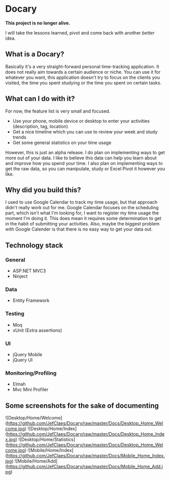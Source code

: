 Docary
======

**This project is no longer alive.** 

I will take the lessons learned, pivot and come back with another _better_ idea. 

What is a Docary?
------------------
Basically it's a very straight-forward personal time-tracking application. It does not really aim towards a certain audience or niche. You can use it for whatever you want, this application doesn't try to focus on the clients you visited, the time you spent studying or the time you spent on certain tasks. 

What can I do with it?
-----------------------
For now, the feature list is very small and focused.

* Use your phone, mobile device or desktop to enter your activities (description, tag, location)
* Get a nice timeline which you can use to review your week and study trends
* Get some general statistics on your time usage

However, this is just an alpha release. I do plan on implementing ways to get more out of your data. I like to believe this data can help you learn about and improve how you spend your time. I also plan on implementing ways to get the raw data, so you can manipulate, study or Excel Pivot it however you like. 

Why did you build this?
-----------------------
I used to use Google Calendar to track my time usage, but that approach didn't really work out for me. Google Calendar focuses on the scheduling part, which isn't what I'm looking for, I want to register my time usage the moment I'm doing it. This does mean it requires some determination to get in the habit of submitting your activities. Also, maybe the biggest problem with Google Calender is that there is no easy way to get your data out. 

Technology stack 
----------------
### General
* ASP.NET MVC3
* Ninject

### Data
* Entity Framework

### Testing
* Moq
* xUnit (Extra assertions)

### UI
* jQuery Mobile
* jQuery UI

### Monitoring/Profiling
* Elmah
* Mvc Mini Profiler

Some screenshots for the sake of documenting
---------------------------------------------
![Desktop/Home/Welcome] (https://github.com/JefClaes/Docary/raw/master/Docs/Desktop_Home_Welcome.jpg)
![Desktop/Home/Index] (https://github.com/JefClaes/Docary/raw/master/Docs/Desktop_Home_Index.jpg)
![Desktop/Home/Statistics] (https://github.com/JefClaes/Docary/raw/master/Docs/Desktop_Home_Welcome.jpg)
![Mobile/Home/Index] (https://github.com/JefClaes/Docary/raw/master/Docs/Mobile_Home_Index.jpg)
![Mobile/Home/Add] (https://github.com/JefClaes/Docary/raw/master/Docs/Mobile_Home_Add.jpg)